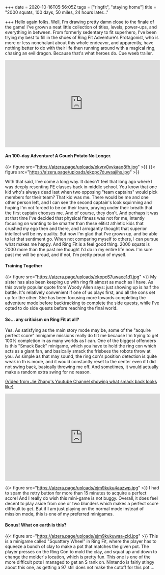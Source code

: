 +++
date = 2020-10-16T05:56:05Z
tags = ["ringfit", "staying home"]
title = "2000 squats, 100 days, 50 miles, 24 hours later..."

+++
Hello again folks. Well, I'm drawing pretty damn close to the finale of the game! I've grown a neat little collection of titles, levels, power-ups, and everything in between. From formerly sedentary to fit superhero, I've been trying my best to fill in the shoes of Ring Fit Adventure's Protagonist, who is more or less nonchalant about this whole endeavor, and apparently, have nothing better to do with their life then running around with a magical ring, chasing an evil dragon. Because that's what heroes do. Cue weeb trailer.

<style>.embed-container { position: relative; padding-bottom: 56.25%; height: 0; overflow: hidden; max-width: 100%; } .embed-container iframe, .embed-container object, .embed-container embed { position: absolute; top: 0; left: 0; width: 100%; height: 100%; }</style><div class='embed-container'><iframe src='https://www.youtube.com/embed/u4yhUjKZ_yM' frameborder='0' allowfullscreen></iframe></div>

#### An 100-day Adventure! A Couch Potato No Longer.

{{< figure src="https://aizera.page/uploads/ekvrv0vvkaaq8fh.jpg" >}}
{{< figure src="https://aizera.page/uploads/ekppc7duwaajihs.jpg" >}}

With that said, I've come a long way. It doesn't feel that long ago where I was deeply resenting PE classes back in middle school. You know that one kid who's always dead last when two opposing "team captains" would pick members for their team? That kid was me. There would be me and one other person left, and I can see the second captain's look squirming and hoping I'm not forced to be on their team, praying under their breath that the first captain chooses me. And of course, they don't. And perhaps it was at that time I've decided that physical fitness was not for me, intently focusing on wanting to be smarter than these elitist athletic kids that crushed my ego then and there, and I arrogantly thought that superior intellect will be my quality. But now I'm glad that I've grown up, and be able to let that sentiment go. When not comparing myself to others, I can pursue what makes me happy. And Ring Fit is a feel good thing. 2000 squats is 2000 more than the past me thought I'd do in my entire life now. I'm sure past me will be proud, and if not, I'm pretty proud of myself.

#### Training Together

{{< figure src="https://aizera.page/uploads/ekppc67uwaec1d1.jpg" >}}
My sister has also been keeping up with ring fit almost as much as I have. As this overly popular quote from Woody Allen says: just showing up is half the battle. It's relatively convenient if one of us plays first, and all the cons set up for the other. She has been focusing more towards completing the adventure mode before backtracking to complete the side quests, while I've opted to do side quests before reaching the final world.

#### So... any criticism on Ring Fit at all?

Yes. As satisfying as the main story mode may be, some of the "acquire perfect score" minigame missions really do tilt me because I'm trying to get 100% completion in as many worlds as I can. One of the biggest offenders is this "Smack Back" minigame, which you have to hold the ring con which acts as a giant fan, and basically smack the frisbees the robots throw at you. As simple as that may sound, the ring con's position detection is quite weak in th is mode, and it would constantly reset to the center even if I did not swing back, basically throwing me off. And sometimes, it would actually make a random extra swing for no reason.

[(Video from Jie Zhang's Youtube Channel showing what smack back looks like)](https://www.youtube.com/watch?v=YQDtJtGxF50)
<style>.embed-container { position: relative; padding-bottom: 56.25%; height: 0; overflow: hidden; max-width: 100%; } .embed-container iframe, .embed-container object, .embed-container embed { position: absolute; top: 0; left: 0; width: 100%; height: 100%; }</style><div class='embed-container'><iframe src='https://www.youtube.com/embed/YQDtJtGxF50' frameborder='0' allowfullscreen></iframe></div>

{{< figure src="https://aizera.page/uploads/ejm9kuku4aazwp.jpg" >}}
I had to spam the retry button for more than 15 minutes to acquire a perfect score! And I really do wish this mini-game is not buggy. Overall, it does feel decent to play aside from one or two blunders which makes a perfect score difficult to get. But if I am just playing on the normal mode instead of mission mode, this is one of my preferred minigames.

#### Bonus! What on earth is this?

{{< figure src="https://aizera.page/uploads/ejm9kukuwaa-zld.jpg" >}}
This is a minigame called "Squattery Wheel" in Ring Fit, where the player has to squeeze a bunch of clay to make a pot that matches the given pot. The player presses on the Ring Con to mold the clay, and squat up and down to change the molder's location, which is pretty fun. This one is one of the more difficult pots I managed to get an S rank on. Nintendo is fairly stingy about this one, as getting a 97 still does not make the cutoff for this pot....